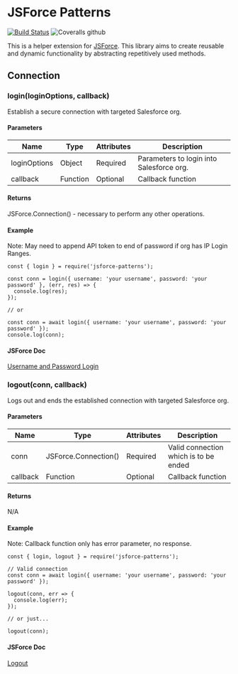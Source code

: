 # JSForce Patterns
[![Build Status](https://travis-ci.com/matthewdoles/jsforce-patterns.svg?branch=master)](https://travis-ci.com/matthewdoles/jsforce-patterns) ![Coveralls github](https://img.shields.io/coveralls/github/matthewdoles/jsforce-patterns)

This is a helper extension for [JSForce](https://jsforce.github.io/start/). This library aims to create reusable and dynamic functionality by abstracting repetitively used methods.

## Connection

### login(loginOptions, callback)
Establish a secure connection with targeted Salesforce org.
#### Parameters
Name | Type | Attributes | Description 
--- | --- | --- | ---
loginOptions | Object | Required | Parameters to login into Salesforce org.
callback | Function | Optional | Callback function
#### Returns
JSForce.Connection() - necessary to perform any other operations.
#### Example
Note: May need to append API token to end of password if org has IP Login Ranges.
```
const { login } = require('jsforce-patterns');

const conn = login({ username: 'your username', password: 'your password' }, (err, res) => {
  console.log(res);
});

// or

const conn = await login({ username: 'your username', password: 'your password' });
console.log(conn);
```
#### JSForce Doc
[Username and Password Login](https://jsforce.github.io/document/#username-and-password-login)

### logout(conn, callback)
Logs out and ends the established connection with targeted Salesforce org.
#### Parameters
Name | Type | Attributes | Description 
--- | --- | --- | ---
conn | JSForce.Connection() | Required | Valid connection which is to be ended
callback | Function | Optional | Callback function
#### Returns
N/A
#### Example
Note: Callback function only has error parameter, no response.
```
const { login, logout } = require('jsforce-patterns');

// Valid connection
const conn = await login({ username: 'your username', password: 'your password' });

logout(conn, err => {
  console.log(err);
});

// or just...

logout(conn);

```
#### JSForce Doc
[Logout](https://jsforce.github.io/document/#logout)